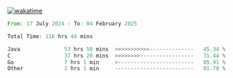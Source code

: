[![wakatime](https://wakatime.com/badge/user/5970ac98-85fb-4bfd-a7d8-142e7d5bd274.svg)](https://wakatime.com/@5970ac98-85fb-4bfd-a7d8-142e7d5bd274)

<!--START_SECTION:waka-->

```rust
From: 17 July 2024 - To: 04 February 2025

Total Time: 116 hrs 44 mins

Java              53 hrs 50 mins  >>>>>>>>>>>--------------   45.34 %
C                 37 hrs 20 mins  >>>>>>>>-----------------   31.44 %
Go                7 hrs 1 min     >------------------------   05.91 %
Other             2 hrs 1 min     -------------------------   01.70 %
```

<!--END_SECTION:waka-->

